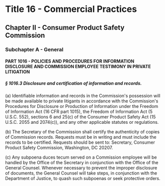 
# Title 16 - Commercial Practices
## Chapter II - Consumer Product Safety Commission
### Subchapter A - General
#### PART 1016 - POLICIES AND PROCEDURES FOR INFORMATION DISCLOSURE AND COMMISSION EMPLOYEE TESTIMONY IN PRIVATE LITIGATION
##### § 1016.3 Disclosure and certification of information and records.

(a) Identifiable information and records in the Commission's possession will be made available to private litigants in accordance with the Commission's Procedures for Disclosure or Production of Information under the Freedom of Information Act (16 CFR part 1015), the Freedom of Information Act (5 U.S.C. 552), sections 6 and 25(c) of the Consumer Product Safety Act (15 U.S.C. 2055 and 2074(c)), and any other applicable statutes or regulations.

(b) The Secretary of the Commission shall certify the authenticity of copies of Commission records. Requests must be in writing and must include the records to be certified. Requests should be sent to: Secretary, Consumer Product Safety Commission, Washington, DC 20207.

(c) Any subpoena duces tecum served on a Commission employee will be handled by the Office of the Secretary in conjunction with the Office of the General Counsel. Whenever necessary to prevent the improper disclosure of documents, the General Counsel will take steps, in conjunction with the Department of Justice, to quash such subpoenas or seek protective orders.
